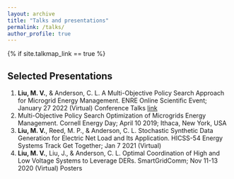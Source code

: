 ```yaml
---
layout: archive
title: "Talks and presentations"
permalink: /talks/
author_profile: true
---
```


{% if site.talkmap_link == true %}

## Selected Presentations
1. **Liu, M. V.**, & Anderson, C. L. A Multi-Objective Policy Search Approach for Microgrid Energy Management. ENRE Online Scientific Event; January 27 2022 (Virtual)
Conference Talks [link](https://media.ed.ac.uk/id/1_gjf98dl2)
2. Multi-Objective Policy Search Optimization of Microgrids Energy Management. Cornell Energy Day; April 10 2019; Ithaca, New York, USA
3. **Liu, M. V.**, Reed, M. P., & Anderson, C. L. Stochastic Synthetic Data Generation for Electric Net Load
and Its Application. HICSS-54 Energy Systems Track Get Together; Jan 7 2021 (Virtual)
4. **Liu, M. V.**, Liu, J., & Anderson, C. L. Optimal Coordination of High and Low Voltage Systems to Leverage DERs. SmartGridComm; Nov 11-13 2020 (Virtual)
Posters

